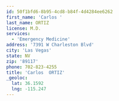 ```yaml
---
id: 50f1bfd6-8b95-4cd8-b84f-4d4284ee6262
first_name: 'Carlos '
last_name: ORTIZ
license: M.D.
services:
  - 'Emergency Medicine'
address: '7391 W Charleston Blvd'
city: 'Las Vegas'
state: NV
zip: '89117'
phone: 702-823-4255
title: 'Carlos  ORTIZ'
_geoloc:
  lat: 36.1592
  lng: -115.247
---
```

